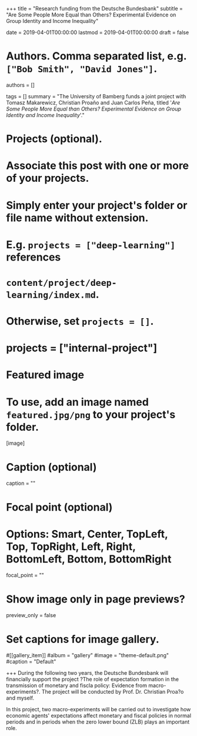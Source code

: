 +++
title = "Research funding from the Deutsche Bundesbank"
subtitle = "Are Some People More Equal than Others? Experimental Evidence on Group Identity and Income Inequality"

date = 2019-04-01T00:00:00
lastmod = 2019-04-01T00:00:00
draft = false

# Authors. Comma separated list, e.g. `["Bob Smith", "David Jones"]`.
authors = []

tags = []
summary = "The University of Bamberg funds a joint project with Tomasz Makarewicz, Christian Proa&#xf1;o and Juan Carlos Pe&#xf1;a,    titled '<i>Are Some People More Equal than Others? Experimental Evidence on Group Identity and Income Inequality</i>'."

# Projects (optional).
#   Associate this post with one or more of your projects.
#   Simply enter your project's folder or file name without extension.
#   E.g. `projects = ["deep-learning"]` references 
#   `content/project/deep-learning/index.md`.
#   Otherwise, set `projects = []`.
# projects = ["internal-project"]

# Featured image
# To use, add an image named `featured.jpg/png` to your project's folder. 
[image]
  # Caption (optional)
  caption = ""

  # Focal point (optional)
  # Options: Smart, Center, TopLeft, Top, TopRight, Left, Right, BottomLeft, Bottom, BottomRight
  focal_point = ""

  # Show image only in page previews?
  preview_only = false

# Set captions for image gallery.

#[[gallery_item]]
#album = "gallery"
#image = "theme-default.png"
#caption = "Default"

+++
During the following two years, the Deutsche Bundesbank will financially support the project ?The role of expectation formation in the transmission of monetary and fiscla policy:  Evidence from macro-experiments?. The project will be conducted by Prof. Dr. Christian Proa?o and myself.

In this project, two macro-experiments will be carried out to investigate how economic agents' expectations affect monetary and fiscal policies in normal periods and in periods when the zero lower bound (ZLB) plays an important role.